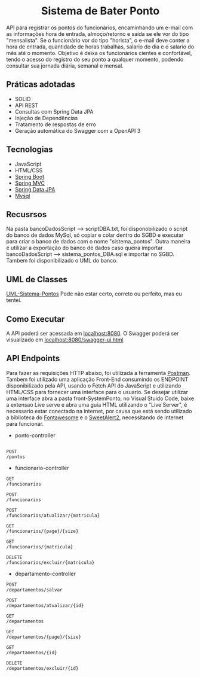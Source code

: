 <h1 align="center">
  Sistema de Bater Ponto
</h1>

API para registrar os pontos do funcionários, encaminhando um e-mail com as informações hora de entrada, almoço/retorno e saída se ele vor do tipo "mensalista". Se o funcionário vor do tipo "horista", o e-mail deve conter a hora de entrada, quantidade de horas trabalhas, salario do dia e o salario do mês até o momento. Objetivo é deixa os funcionários cientes e confortável, tendo o acesso do registro do seu ponto a qualquer momento, podendo consultar sua jornada diária, semanal e mensal.


## Práticas adotadas

- SOLID
- API REST
- Consultas com Spring Data JPA
- Injeção de Dependências
- Tratamento de respostas de erro
- Geração automática do Swagger com a OpenAPI 3

## Tecnologias
 
- JavaScript
- HTML/CSS
- [Spring Boot](https://spring.io/projects/spring-boot)
- [Spring MVC](https://docs.spring.io/spring-framework/reference/web/webmvc.html)
- [Spring Data JPA](https://spring.io/projects/spring-data-jpa)
- [Mysql](https://dev.mysql.com/downloads/)

## Recusrsos
Na pasta bancoDadosScript --> scriptDBA.txt, foi disponobilizado o script do banco de dados MySql, só copiar e colar dentro do SGBD e executar para criar o banco de dados com o nome "sistema_pontos".
Outra maneira é utilizar a exportação do banco de dados caso queira importar bancoDadosScript --> sistema_pontos_DBA.sql e importar no SGBD. Tambem foi disponibilizado o UML do banco.

## UML de Classes

[UML-Sistema-Pontos](https://viewer.diagrams.net/?tags=%7B%7D&highlight=0000ff&edit=_blank&layers=1&nav=1&title=uml-SistemaPonto.drawio#R7V1bk9q4Ev4t54GqyamC8h14nEuS3Wxmz2wmu8k%2BbXnAA04MJrbntr%2F%2BSLZkZKltC%2FAtiba2KmNhDEhft1p9%2BXpkXm6e30bubn0dLr1gZGjL55F5NTIMY2ZM0T945CUbceZONrCK%2FGU2pO8Hbv1%2FvWxwRgYf%2FKUXF%2B5LwjBI%2FF1xcBFut94iKYy5URQ%2BFW%2B7D4Pih%2B7clScM3C7cQBz95C%2BTNfly9Ffh8V88f7Wmn6w78%2ByVjUtv1rKBeO0uwydmyHw9Mi%2BjMEyyvzbPl16A545Oy6dfXz4F7786b9%2F9EX9z%2F7z47ePvf42zh7055C35T4i8bXL0o927fz5PL%2F%2FWLpOrp7dO%2BM779ua3sUlW6dENHsiEkR%2BbvNAZ9LbLc7wQ6CrceduRebF047WHH6uji3WyCcifcRKFX%2FNpxiNR%2BLBdprdq6Ao96Y0fBPsrghbdSN%2FsRgkZmOGXn%2F3kM751Ytjk8m%2F6TvT31TN78ZI%2FM4lesndZ0xkdwO%2FTJ9p0Tgf2b06vCu%2B%2B8SJ%2F4yVeRAYlJ58sUhw%2BRAsycZ8vLv7c%2FP7HH9%2B%2BrP%2BJf3%2F07vXP4XhmESFwo5WXVCyNQcTMWxYAThb3rReiLxm9oBue9rC2CVTXDKLpWOQFbuI%2FFsXCJdK1yh%2BXf8JN6KMfbGhEEYyJWBAtoJtoVQqPyH45eReLQ%2F5BjqYVHjWztOKTsqkRnoRA6L4wt%2B3wDTF7B%2FqDmZn9UCoJsFR8%2FMtfvfsr%2FHPluF8%2FjONQ85I5ESRWKG7CbRIKkhE%2F%2BZvA3aKri3t0wy15BQPfDfwVEpWrBUINhtLFoxclPlJL5%2BSFJNyh0cXaD5bv3ZfwAa8WEoHFV3p1sQ4j%2F1%2F0WHcvXnsJQehg77jF7ySAjbwY3XNDAatzQ9fuc%2BHG926ckIFFGATuLvbv8p%2BxQUvhby%2FCJAk35KantZ94tzs3RfkT2jM4HUDmBAv6ZRiEWIyW3r37ECQHCxOeM%2B%2B5EvzkVdvkMEUuGdnIx1jhsJxZuSAUYHUohnQBQ2PylnP07%2FtwuxLghH5rkmtROnfbMMMXM51kiEIs8O6TUoDFaKH87ep9es%2BVtR%2F5QCYBD4XovfdBquHX%2FnKZ6vgoTNzEzZCAl51IG%2Fqi9gX6H83lpTaxRzb64pfoWt9fo%2F%2Fx7VFyGW7Rb3H9dKk9BLMnD0OtDkEiRiqFtB4jBBNUodZhgt7XOCTEvRZDAgmx%2BxptPO7SpdhAq%2FgR7UEKIN0CxDZ6BogOKw2MkFvXV%2FjoGR%2FTWd%2F4MEvxEX%2BM3Ds3WCst0jdKdM3qGyYGCJOl7%2BYgCTOQ3KGTuOduFUQ6hogpaZ62BxHxiJNCBE10igzH3eC52N7F%2BJ9Ul1y5idIlXQPF7ttmnYM42aKnv3nYLvxw60Y%2BUSa3SeSrU03nEJl1aLWCHi3dAjESuwHGxpVPDJILf3XlLfyNGyiIdHzw1To0XGGIOFUQucbxAQWRXiFidmi0whCxQYjc87sMu%2B0okHQLEqdDsxUGCexCUyAZEEhmHZqsMEhgmzUJMwP17JUyV%2FuDh0mdE%2F3BYyrAY2Sg36u99ZLEi2KFiI4RYfbtVi0DxK0CRC%2BAcPp2oIr%2BUwEDgZ%2BurZjxcjgANmgpA2%2B%2F4h8xIK7GuoAKU0SFCSAgcO%2B84CaM%2FQSZQGgsyu7lkFG3%2BEV0%2B9u1F%2FlJm6s%2BlzQu2wrYi7GVTAukqR9nv24Tb%2BVF6UNejQwnzWa4Q9fOaj8rSkd0piPmfW8agNeLwQv692xUjO2jqWVDuellMSSTDrFnmXSA87W%2BUlDrFmqWIbkdWVZbmkliP1pF4cNOnIKq7CqScUsWa5TnucpnXel8Jh%2BgwufATNlWa1lXohepyhegEvgOTeBb4G%2BLbB%2BaHVtM8F0FbhyTv%2FN0aTiJthrp9RCsk8ZKjJHHfcDw367QZBWep%2BvA82jIlj7ODRAstm7iXeAZaCUNtcRrvnGTyF88BCSuklsmaluA4MwDVhKJuSL5ftILAccGjdUqj9eAgNJ%2FmiHsRY%2FDO%2FRbFVqGhZb%2Bkw5hdzqJ3arA7cDw0mn6Iehgh7chb%2BP6gdIsQ0JKl1mIcC0ciJQFOrK4Vz7SLiqVeWiQ6T0fMXdSAJi5RTpm6wbqWDQoyHSZnwhDBq6qSSFz7W1jhZhhIabTdEUYMaLDNc0g8Xchmjw0d4lKeR4UYrrMXoQRAxu9uJ5CrO1UlRRDwEyXyYwwZuBqvl0aPwSKcHw0f3Qs9cWTSCMZUnHoQcCq9%2FRHOGiw9NCPTdyNR8GlXbEjCjb9wkY%2BLbKByCmcFlmW%2F6LyZoeJGEt2%2F2oLMaJfWOXRDgohjuw5qjWdIjprVGbtoCAyl7VW2krYMaA0Og4VP1mubXmyTWs4kM5xaw0GYt5WpimY7C0mBzdPgVHZkH2rEIvmbPVX0CN660TspHkNaT7tPs0hvcziktkrJKSdXtAcb7TS2wLCnG8PYb4A4zhbAWwY7yIvnWh6wz43HP1yc579RVjw3mSPzW5gA17pZxeiGfsR4qzu%2BusV3J5Z2jLj1soGmLOkEsneRdKWNPwcoy11LjohRJEsJOayee8KQX0jyDY6PFzCmcCHEROThWfmimceprzAI4YTGC9LDSMwISHWRwwD8YTyEcMcxOKqnEQYTCILLF9wJevXQPiC83quPEbDJVDL8gVbVs2DSuiCm8rCNkU%2FB106Bopo0t%2Fjs0ARhLVFBPl5JE3lL1UqWG8UCxTkJJ9K0emlHmNtMnMsvbAStGTuRKQY4EPp%2B8P7%2B9hrZWEtyDtBCvuo7aNPJv9lzKK70nq%2FDgDQ%2BZqjJbdmxdXRG1lxqtM6WGMx96My7qEKgobC6D02jaLel6X0NvSKgyZQ%2BJN%2F3qz4eYB%2FXTeAz%2BuhMMgST7wsubhKZGqiUNSSh%2BxQKoAsOKNA1XT0DIzeK34smKJR5eT3jYzeq3ssmHYPGRI7NFXuo6eSY3sFSP9s4hacUJR4aA3TRVXqoz909E4kbtfSdhJuVzF9seD%2FVUmMfcKo97IeG%2FLFcCj4ydIADqbcOmLdZWtz2vLy26J7JosTsU4anntLKYdulYMsMVt7ygFKTT0%2BFiTOVJXHaiDhlDEXBdHnnA9VNpzCczYJD2o5nGKL5uR3E06hQGwonFLsqNlQNAUO0bTvabfFCqgsePKzLa02mZqzE%2BMkjS4XGFU2JQyuXjjlxjOulaeuz8UjsOlAGxDfSLaxFDOg6rw2AQujcPxEvt556oaNMEEKmIN1aYzOL3wM%2FXu8waPLiwuIZbRshEvZytK1FomwpD3Gtxxt9D3Gtzbho7t%2FOqt8dM7ew9dLL%2FDYa2%2Fps5dBuPia2yFFWZHL76mW5YNY80ARyo29HyJ4BssyTAeggmcNpaCdClEaMxFdErDSbyutmG6IwtkULSNOPY9us3ThmzDCPa4M7YxlwYKTiQuKu1Ddm91UGMpMASHzl2HD4Tt%2Fxq8UHdfAYAx4WEAYN8GIC8O4jKfavYv8KCerBmsrUjCRWxSOesUR5OnvWB%2BWlejce4u1G%2FE0%2BQpGg4RR%2F9sq1G1FefozT393OAAMdPhAoDVwpl5cfPrwxvnoX3%2B9%2BuXLW%2F9Zv328HtMdj%2FMN0SMpmr11uAq3bvB6P8p5cvf3vA%2FTdcXL%2BsVLkhdy5nQfMNsFK2l5IUB%2BIVcIgIyrdfq5Orm4cXEJM4YA%2Bh3aLH1D7oIOd6lCQSP4UFlYTM6f3GChgElcWGylAEy76MDYkPZWnaQATNGb%2F3qzC8IXTyRFUum4g0nHnemcW84C2jSZ0Bnfdo70KXAhjznA2DQUp4IJJtgVz3OpBfTB2%2BHNI0zndseNiKRPu8h%2FTNnCtHs%2FLQYVTonKpILFRHbrNKUloTzLF4S90UA7GPArw9nfRVQwuTUFxOG8HAW47wtwNmCqdQs4MK28iIrXOJX41ose%2FQUGj8deKpR9ByibSu7mraHMLPMvgP7WgnuV95HWulYHMaSct0OTAaCpICgDdAduXgbKeBP2zlrlYhsYaEBXCqg523KpmSUNjIvqRrlpB4whR%2FZQ0RaGSirE3OQBLea%2FFDc0XJRxFIPhyLS7KQHTY4g%2BU2GpYyzNgZBjW1iCPbtTYdE78Ox246GtXKRaF611qucVzvm0HG4pm8vhrfgZ1QdC%2FhrZ5o9UjbA6w2N5xI7Kk2CfFue9lYVvU52td%2Bcuvq5SDI4XmQLCCszf%2BolfkrNXSl8l6MXOjhDFPRzMDFTquGt3oS55qKBF4qeoY%2Ffun8%2FTy7%2B1y%2BTq6a0TvvO%2BvfltbIMN%2FARs0WP2LwhTe0id8fs7y%2FvX9wm6Rhnw5oiybXsRgKnk%2Bai17G0L7DOnBEAJQCcCYOq9C0CZa3WDfaYrb5N678%2F3PqZq26Y98BbOl%2BoQ2SNmZYNO7WFWyqlVAPAbxsPVPIIVNoeCTaAguVtsguS0rD5NN906DB5%2B0oUgqJhXegGhBeVjdwvCsv47rB17HmzCRXi%2BXcogUuPwpTDVMab6PylJVAX%2FtMnZra27LXtAsNtad4Bhg2VgYVPIODSoDN1DM3Tpq%2B9TOQKrhhcBEp%2BKKmOeAkFEZkNJvxbHwatDZ9ncwVOoG6jC6ndXSPzkG7%2FenOsPQfz24irYLb%2F97%2FxvuLKuJszAxBai1d2Zlu279J9XmdmXMgfcuxs%2FyDI0tV%2B84NHDosO8HqdCgF%2FVjd0z%2B0L2oRzjQPbaI%2B4xg%2F5FAugmDwhGNfctkCiU3MIyG1hahkItSPu6jYmqFt8ZRru1uyWPNLIxbFWMia44T59xnzCv%2BNtlimr8kkZ%2FaPoK0t3b%2BB49nX5OqoUyrIRPxQ95CqNl8Wvlz0K%2F5O6rjx6Hn5np%2FjFBm%2FiZS2%2BBrCq8vYyTtb%2F4uvXiWAwVCfcya1J5X0noSUPGj5vwP3Ppx7vAfaG3p%2Fuyof3H3%2BDNzd2SSYQDWxh8Bubuw7hj%2F8ggCPQI4s4m6bdCa4NV58ULY1f%2BL1p60cXLFVJYV168OOqcg4aqusMcHeRqxrCzm0gZB5VmE3YdrKqgA2uNqmpKVgFpVKLEiVJ16BzLWZmMcXLSYVswUSQlO5R%2FFyILJGS1JrJwG291FDv5KHb4suua7Lq3lQY%2FE63KkmIedRL7iU5iunASA5xFOkTL%2BUMxOoHWDe1AyohMtmVe0%2BTmioTnwv7Z5h6UC%2FYpZiO4wmZrugiKG6s96KA96PBlh8qcwWVvy%2FSYiemdQu2y2nx%2Bns1nNlNbT5moKDab0zWkIw3IAzdGp7WNEfCnHEjhSgfe7VxWr0q0mmRUDKSB2jNBaXViXrSkSeqB1uJWc1H8kMnmUWEvIYi%2FwzSsI65ihFXcgqTyzYTZohHaIlibWOZsxLQJHlU1CcYXN0hO0DzkbE%2FouWRP0w1uk3MEMdvvJF8eNju64eYurUMwIM0sNBwufO4wZM04SZdlwx87U%2F5cxT%2BquVoa8PByWJ%2FrReDGsb8o4rUMnXoRU9aI7YM9sVNvbE6BpU90M%2BfEKuuGja8E1PbfIpvmY9X2yKYbx2CAzJtWc4NTldJtHbh22zP%2BQSUwRsByX5jbyM5f%2BpVzkrj8G%2BtW5RcT3kAjw7JvmFnV9xtcV2rufvRH9huPlVqwpoa6%2F7omr6uuX5QogYzX7jJ9wGliCE6KJkphZflgrRQ2TkhX9bX5025OZqOOukPlpNN1ysSRKxfAJAWbFVlVhMtVZ1NOO9nDOJyCwIaJ7pm4HUvQxDpCy6CvEkBLHL6VemWQ%2FaPBbyz60bMuwYSdM4VJKVenAker4OiyhzT4jeHe4hCFpVbnLVZQaRUqXTaVhq1jASoQH1Eaovt1ybV3VIWqfcGm01bT8P4jVfP3sFsis6kAG7B8RSGpNyR12ZYaRlJZhV7krXw8VbVEaKqurhfkdNmJGjZzRHcAtnNijymPLyiac3zW98OI4OYuDAMP5zUq4HQKHNlW1u2pHJBmBwGHLUtXyBkccrBftGeVAztqGM7X%2FaF7fxpPTZ58%2F%2BqUYybfK3tmWntVlkyu5KlHeTIljxFWa%2FIE%2B7FYAtx6gdKKINcOKZ3nFLsyJXvB4UzyEFLVnuY04j0Qhhyd%2FbUXny8eNmhkWcdaUwRZalYsQ8Ua3zPOTCACBOu7tnCmchAPyUFsaNVltUsDfV3Bbyw6ONio9RkUzYNCf6leKd0Na1tWKZKYrrXNTPK00tquJh5zWaoQlTUx%2BKyJqVNMOnPmkjWPBp8a%2BV3n88MpE7D37x6swOTTJlTEsyGtOJfG9IEEC625cHTRhbPnyDgPgrNXQBc0sV6%2BYP8Xq%2BYVoLoEFJRt0S2gRB%2BGXAydiWMpzHSKGSjtolvMiCk6JZjBGilLot65K2LrZ9fYzIF01U16n9JVA8QdmLfRLfCkEn5i99GrpXWSKMdXOGoJR1DWRqc4ArpoZ1aUkPIj65xXqOodVVBGR1uMOrB2Kut%2BkNbbg6hSgZs%2BD3NQDUe3%2BxnUhlV51A%2FyqB%2B%2B7LKH%2BLY86npJ9ilQGXNW4vWBHUXqJNa1BoFSECAoNUFMAGNJDM9I1FcpJ%2FlgnOR5fSA93ENt%2FBxwUzLKMfWDOMklGgouYfr41KySpJZXSvIQJZlrnFOc5jCi2zLMDTHYUuGvkvOgs9hSbqle8QW1EIPw1QSPHYyvkqBMO%2F5QhbzBIA%2FIzSnZq9tC3rHRm7wCsogmhZ9O8QOxQHcMoJJQjpY60Yvg0FhbS501OwcLTTfvDSwm5K4C3ea0UrYSQEr%2F9A4pW%2FKwSaHXPKSqfeboD2jTUv7yfuACNUTtdrtSROEnO8yPOMDrkmZKWx5zo2TjKZq5QHrwWZkLSIP9Rsqq6dw5ZIgudHgLagtcpkRZi0iI2BCnbzkTL6X4zUhUDcpzKsH4y1KvTkcF6tU9FeshzKvi4p%2FEokq75bD8jZWBsqGwqOYepJwFcMq5lKTpgG2ahZCTiXLwPphGtWnG%2BblEbBqXV%2B%2BoXsq2tDEm5j4UMotwu8Whijv6YPlylTyswZOGW46oWCyaOlkwVqb6pAnlAs8i5HrmZlFUGaw%2BWbs7fN%2FmeYWU8nqCtwRcXpxM3O2WTPs%2FhrjzVJoaXvT60ct2Dp1bvjlePfRRSx%2FdAOx3NFZISGMLarCMOHxH9cktbYxZolaqgSgNBsM0J1SrEziM0VFnYpkCIpAIT2a6CAqLsmw0jwjIWcwbHbgr6iq1PGv2ZXbpcOS5zVmdmZO5zSlA0SWhOxNnaln6zNEsx9Z12uCuIHL26ZMLkpyDCTVcI4ScuF%2BiBQKx%2FpgJr42P52cGvmuKaORjGYrJ9n%2BAjcmsecsLrk1MZ77%2Fr7j4U3HtodSHJqIui4tPH944H%2F3rr1e%2FfHnrP%2Bu3j9djS%2BIsyNhtZPKOt9uIVYWMKM1krSptYtlHEdqDxs0BK1nLf51tPn2ZS2hfLeDF5oRe1lYyOMZ5PkzcXN8EmFxhJqKqCwZ2asQXoTY9BmgSdO2H2Wu1DO20rKmeol3WxO%2BGop1%2Bb0anvN64vsh1oTKofuA%2BZGPdNLh%2BGVOgWZ5J62FY5alX1cP%2FGGlZNsjQXPTFeVhqbtH26xHerXfuo3u9HysxtJrxQuVSfFKKErS6raWQ2HKVTWjyUn10RiMgWkIoe%2FKB%2BOHuC8IXN4rnlwRPHkMcnRvW%2FAO1G%2BD8t0ZtY6vAwsmBhcOXHSCEAJe9tcCCLUUE%2FTpTZllEgVdkGqPqSsMHfcmVDnnXQcXWQMQOPKXRlm7DamC0d6wf5VfXbe4EqKVGdBsnwCqLpt6BPjvRmC7xXs85Zys6ok2mx3bGM%2Bdm4WFT6lRquKOY8K2Js0j6ixXvP7nfFyguonOQKedAehtp6CAA7Cd1HjmuokNQpbLSV3F4yL2iuRIGsmyoLi9sc%2FMje0UN8uwA4ls8XwtHB9U3qplgfQ20y9XPQackEMetGRMy1lpVHQd%2F%2FcGLd2iOvdfbxE9einn2B7EmgVf5hyqYdglTgFOpW5hKtyU6vBwEbPRdR6NehfKD%2BHZUsUl%2FqAZYn0BUm1ZLqDbFUuODmcLSjbwKjorsaSBwg0L7HW%2F2YvXvkWRP8tpQwW8o8DNlz0xtwe9oMp8qfFF%2FvIJWj9ACEgO7hZZ0GRXX%2F6bpfjeA6XiQJgWNUbBPzmk2ar1Fqk5a%2FYgSVBAEiZLdQAAH%2FH6QTcph4CcP27XgBrIk9%2Ba2Fr3EMNRKXOWabJMKVf3TtUMRivtDSLKMlqBE07y7DU%2Bm4RMuMTUdK5YGVYYwR6fFDtkUPnjliGqvDTJmzZQ7yNir%2FJp8fxoVK%2FsuYmUWrSzPGVUAi8KC8uyqdpcfI1YG9HoQgmX89Y7pzcQ0JlcBs7b2t5IU%2B4qIGYTm9pxoZVyjsv3J5U9pyrcxAMBBsa9OAQeS26oT2cknsuplh4JD0LK3dSIDaGgzNcPZYmfF3Uhjtyt1%2BupaWcwkd6fWTl%2B0IXlftVVZ9meexjmqS%2BHs%2BUQ2lzyRzXs9kIneGZaERZ3LvodzWd6qMU9hBFol0Er2wjGpqkLmxziWAWzClazU%2BW7XfPxGYNDjPksIw6gNtuENtkTVVrSLhKSmNWu8jJmYaxdZGbM%2BjPtanf56xBvUTbJbvBnVeMPZhgdnPAqxYjXUWLKnvCjX550qYe9U2KE2oJCwtxc7k0rHJ8Jfwj%2Fet7SooZaGqtRQpdKpVTNK7fSqdqSPgk3U6sN6R7p7pzQNeQd7r8ROqyDdE6QBcpduIU0ffEQbBrWLnih8Sti69YlAXVe73T9qUvtHlnbjJuu%2F3MhPp97QinYrgp4SuuPkUOUIDEECAed6xxKo%2Bh63kiRQs%2B5AuzJw3dvKEjDKkpHgAOEZGNnQgNiKSh3oXIfM%2BvY%2BWb1kbjO5A44zH3EkUM6oHXbWljMPallaZxYMhlMZgmc8y6YlRyJ1KPWTSOdJPqiM%2B0l4g0lIkYU3lNzQDjsUwLwpCMHiIXrM4STyXxe440GCa62IarsO0zmV2pTlUtNH1VxqLHwL5RAE4Hw5xIkQr21KMgNItSsyakVZ6KoHCT0%2B5b2ZZscSr%2BnWjMvy0HQuMNgQ9Zpp8F%2BasAuUf7f8q%2BRvMUokcP9zuKQVQ7NrGN50m6eE004jeUOXUYhzNPa3464d1yE6WqLB%2FwM%3D)
Pode não estar certo, correto ou perfeito, mas eu tentei.

## Como Executar

A API poderá ser acessada em [localhost:8080](http://localhost:8080).
O Swagger poderá ser visualizado em [localhost:8080/swagger-ui.html](http://localhost:8080/swagger-ui.html)

## API Endpoints

Para fazer as requisições HTTP abaixo, foi utilizada a ferramenta [Postman](https://www.postman.com/).
Tambem foi utilizado uma aplicação Front-End consumindo os ENDPOINT disponibilizado pela API, usando o Fetch API do JavaScript
e utilizando HTML/CSS para fornecer uma interface para o usuario.
Se desejar utilizar uma interface abra a pasta front-SystemPonto, no Visual Stuido Code, baixe a extensao Live serve e abra uma
guia HTML utilizando o "Live Server", é necessario estar conectado na internet, por causa que está sendo utilizado a biblioteca do 
[Fontawesome](https://fontawesome.com/start) e o [SweetAlert2](https://sweetalert2.github.io/), necessitando de internet para funcionar.

- ponto-controller
```

POST
/pontos
```
- funcionario-controller
```
GET
/funcionarios

POST
/funcionarios

POST
/funcionarios/atualizar/{matricula}

GET
/funcionarios/{page}/{size}

GET
/funcionarios/{matricula}

DELETE
/funcionarios/excluir/{matricula}
```

- departamento-controller

```
POST
/departamentos/salvar

POST
/departamentos/atualizar/{id}

GET
/departamentos

GET
/departamentos/{page}/{size}

GET
/departamentos/{id}

DELETE
/departamentos/excluir/{id}
```

